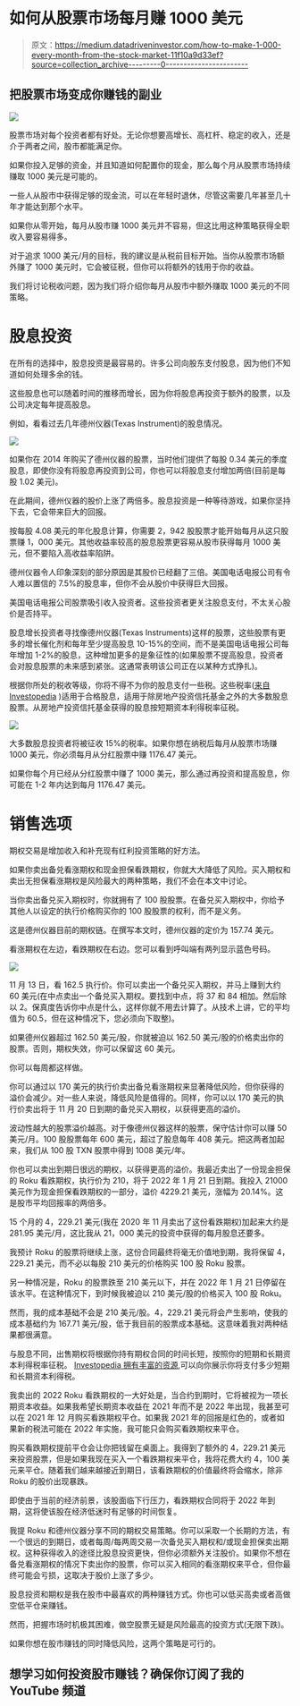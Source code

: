 # 如何从股票市场每月赚 1000 美元

> 原文：<https://medium.datadriveninvestor.com/how-to-make-1-000-every-month-from-the-stock-market-11f10a9d33ef?source=collection_archive---------0----------------------->

## 把股票市场变成你赚钱的副业

![](img/08d1aac6995de322688084a3c29e6e92.png)

股票市场对每个投资者都有好处。无论你想要高增长、高杠杆、稳定的收入，还是介于两者之间，股市都能满足你。

如果你投入足够的资金，并且知道如何配置你的现金，那么每个月从股票市场持续赚取 1000 美元是可能的。

一些人从股市中获得足够的现金流，可以在年轻时退休，尽管这需要几年甚至几十年才能达到那个水平。

如果你从零开始，每月从股市赚 1000 美元并不容易，但这比用这种策略获得全职收入要容易得多。

对于追求 1000 美元/月的目标，我的建议是从税前目标开始。当你从股票市场额外赚了 1000 美元时，它会被征税，但你可以将额外的钱用于你的收益。

我们将讨论税收问题，因为我们将介绍你每月从股市中额外赚取 1000 美元的不同策略。

# 股息投资

在所有的选择中，股息投资是最容易的。许多公司向股东支付股息，因为他们不知道如何处理多余的钱。

这些股息也可以随着时间的推移而增长，因为你将股息再投资于额外的股票，以及公司决定每年提高股息。

例如，看看过去几年德州仪器(Texas Instrument)的股息情况。

![](img/53d8329380c44108ecaccced3948056f.png)

如果你在 2014 年购买了德州仪器的股票，当时他们提供了每股 0.34 美元的季度股息，即使你没有将股息再投资到公司，你也可以将股息支付增加两倍(目前是每股 1.02 美元)。

在此期间，德州仪器的股价上涨了两倍多。股息投资是一种等待游戏，如果你坚持下去，它会带来巨大的回报。

按每股 4.08 美元的年化股息计算，你需要 2，942 股股票才能开始每月从这只股票赚 1，000 美元。其他收益率较高的股息股票更容易从股市获得每月 1000 美元，但不要陷入高收益率陷阱。

德州仪器令人印象深刻的部分原因是其股价已经翻了三倍。美国电话电报公司有令人难以置信的 7.5%的股息率，但你不会从股价中获得巨大回报。

美国电话电报公司股票吸引收入投资者。这些投资者更关注股息支付，不太关心股价是否持平。

股息增长投资者寻找像德州仪器(Texas Instruments)这样的股票，这些股票有更多的增长催化剂和每年至少提高股息 10-15%的空间，而不是美国电话电报公司每年增加 1-2%的股息，这种增加更多的是象征性的(如果股票不提高股息，投资者会对股息股票的未来感到紧张。这通常表明该公司正在以某种方式挣扎)。

根据你所处的税收等级，你将不得不为你的股息支付一些税。这些税率([来自 Investopedia](https://www.investopedia.com/ask/answers/090415/dividend-income-taxable.asp) )适用于合格股息，适用于除房地产投资信托基金之外的大多数股息股票。从房地产投资信托基金获得的股息按短期资本利得税率征税。

![](img/8771911ffe6bdcffca6233e3870c285d.png)

大多数股息投资者将被征收 15%的税率。如果你想在纳税后每月从股票市场赚 1000 美元，你必须每月从分红股票中赚 1176.47 美元。

如果你每个月已经从分红股票中赚了 1000 美元，那么通过再投资和提高股息，你可能在 1-2 年内达到每月 1176.47 美元。

# 销售选项

期权交易是增加收入和补充现有红利投资策略的好方法。

如果你卖出备兑看涨期权和现金担保看跌期权，你就大大降低了风险。买入期权和卖出无担保看涨期权是风险最大的两种策略，我们不会在本文中讨论。

当你卖出备兑买入期权时，你就拥有了 100 股股票。在备兑买入期权中，你给予其他人以设定的执行价格购买你的 100 股股票的权利，而不是义务。

这是德州仪器目前的期权链。在撰写本文时，德州仪器的定价为 157.74 美元。

看涨期权在左边，看跌期权在右边。您可以看到呼叫端有两列显示蓝色号码。

![](img/9b0c84826904e8806b52b8a16c4a5e20.png)

11 月 13 日，看 162.5 执行价。你可以卖出一个备兑买入期权，并马上赚到大约 60 美元(在中点卖出一个备兑买入期权。要找到中点，将 37 和 84 相加。然后除以 2。保真度告诉你中点是什么，这样你就不用去计算了。从技术上讲，它的平均值为 60.5，但在这种情况下，您必须向下取整)。

如果德州仪器超过 162.50 美元/股，你就被迫以 162.50 美元/股的价格卖出你的股票。否则，期权失效，你可以保留这 60 美元。

你可以每周都这样做。

你可以通过以 170 美元的执行价卖出备兑看涨期权来显著降低风险，但你获得的溢价会减少。对一些人来说，降低风险是值得的。同样，你可以以 170 美元的执行价卖出将于 11 月 20 日到期的备兑买入期权，以获得更高的溢价。

波动性越大的股票溢价越高。对于像德州仪器这样的股票，保守估计你可以赚 50 美元/月。100 股股票每年 600 美元，超过了股息每年 408 美元。把这两者加起来，我们从 100 股 TXN 股票中得到 1008 美元/年。

你也可以卖出到期日很远的期权，以获得更高的溢价。我最近卖出了一份现金担保的 Roku 看跌期权，执行价为 210，将于 2022 年 1 月 21 日到期。我投入 21000 美元作为现金担保看跌期权的一部分，溢价 4229.21 美元，涨幅为 20.14%。这是股市平均回报率的两倍多。

15 个月的 4，229.21 美元(我在 2020 年 11 月卖出了这份看跌期权)加起来大约是 281.95 美元/月，这比我从 21，000 美元的投资中获得的每月股息还要多。

我预计 Roku 的股票将继续上涨，这份合同最终将毫无价值地到期，我将保留 4，229.21 美元，而不必以每股 210 美元的价格购买 100 股 Roku 股票。

另一种情况是，Roku 的股票跌至 210 美元以下，并在 2022 年 1 月 21 日停留在该水平。在这种情况下，到时候我被迫以 210 美元/股的价格买入 100 股 Roku。

然而，我的成本基础不会是 210 美元/股。4，229.21 美元将会产生影响，使我的成本基础约为 167.71 美元/股，低于我目前的股票成本基础。这意味着我对两种结果都很满意。

与股息不同，出售期权将根据你持有期权合同的时间长短，按照你的短期和长期资本利得税率征税。 [Investopedia 拥有丰富的资源](https://www.investopedia.com/articles/personal-finance/101515/comparing-longterm-vs-shortterm-capital-gain-tax-rates.asp),可以向你展示你将支付多少短期和长期资本利得税。

我卖出的 2022 Roku 看跌期权的一大好处是，当合约到期时，它将被视为一项长期资本收益。如果我希望长期资本收益在 2021 年而不是 2022 年出现，我甚至可以在 2021 年 12 月购买看跌期权平仓。如果我 2021 年的回报是红色的，或者如果新的税法可能在 2022 年实施，我可能只会购买看跌期权来平仓。

购买看跌期权提前平仓会让你把钱留在桌面上。我得到了额外的 4，229.21 美元来投资股票，但是如果我现在买入一个看跌期权来平仓，我将花费大约 4，100 美元来平仓。随着我们越来越接近到期日，该看跌期权的价值最终将会缩水，除非 Roku 的股价出现暴跌。

即使由于当前的经济前景，该股面临下行压力，看跌期权合同将于 2022 年到期，这将使该股在经济低迷时有足够的时间恢复。

我提 Roku 和德州仪器分享不同的期权交易策略。你可以采取一个长期的方法，有一个很远的到期日，或者每周/每两周交易一次备兑买入期权和/或现金担保卖出期权。这种获得收入的途径比股息投资更快，但你必须额外关注股价。如果你不想在备兑看涨期权的情况下卖出你的股票，你可以买入相同的看涨期权来平仓，但你最终可能会亏损，这取决于股价上涨了多少。

股息投资和期权是我在股市中最喜欢的两种赚钱方式。你也可以低买高卖或者高做空低平仓来赚钱。

然而，把握市场时机极其困难，做空股票无疑是风险最高的投资方式(无限下跌)。

如果你想在股市赚钱的同时降低风险，这两个策略是可行的。

## 想学习如何投资股市赚钱？确保你订阅了我的 YouTube 频道